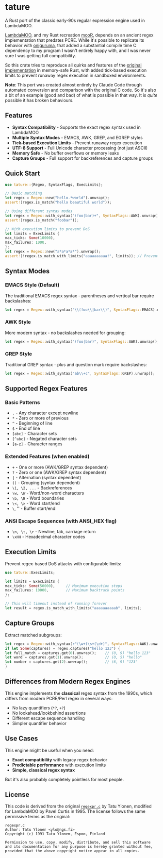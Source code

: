 # tature

A Rust port of the classic early-90s regular expression engine used in LambdaMOO.

[LambdaMOO](https://en.wikipedia.org/wiki/LambdaMOO), and my Rust recreation [mooR](https://github.com/rdaum/moor/),
depends on an ancient regex implementation that predates PCRE. While it's possible to replicate its behavior
with [oniguruma](https://github.com/kkos/oniguruma), that added a substantial compile time C dependency to my program
I wasn't entirely happy with, and I was never sure I was getting full compatibility.

So this crate tries to reproduce all quirks and features of the [original implementation](regexpr.c) in memory-safe Rust, 
with  added tick-based execution limits to prevent runaway regex execution in sandboxed environments.

**Note**: This port was created almost entirely by Claude Code through automated conversion and comparison with the
original C code. So it's also a bit of an example (good and bad) of what is possible in that way. It is *quite* possible
it has broken behaviours.

## Features

- **Syntax Compatibility** - Supports the exact regex syntax used in LambdaMOO
- **Multiple Syntax Modes** - EMACS, AWK, GREP, and EGREP styles
- **Tick-based Execution Limits** - Prevent runaway regex execution
- **UTF-8 Support** - Full Unicode character processing (not just ASCII)
- **Memory Safe** - No buffer overflows or memory leaks
- **Capture Groups** - Full support for backreferences and capture groups

## Quick Start

```rust
use tature::{Regex, SyntaxFlags, ExecLimits};

// Basic matching
let regex = Regex::new("hello.*world").unwrap();
assert!(regex.is_match("hello beautiful world"));

// Using different syntax modes
let regex = Regex::with_syntax("(foo|bar)+", SyntaxFlags::AWK).unwrap();
assert!(regex.is_match("foobar"));

// With execution limits to prevent DoS
let limits = ExecLimits {
max_ticks: Some(10000),
max_failures: 1000,
};
let regex = Regex::new("a*a*a*a*").unwrap();
assert!(!regex.is_match_with_limits("aaaaaaaaaa!", limits)); // Prevents catastrophic backtracking
```

## Syntax Modes

### EMACS Style (Default)

The traditional EMACS regex syntax - parentheses and vertical bar require backslashes:

```rust
let regex = Regex::with_syntax("\\(foo\\|bar\\)", SyntaxFlags::EMACS).unwrap();
```

### AWK Style

More modern syntax - no backslashes needed for grouping:

```rust
let regex = Regex::with_syntax("(foo|bar)", SyntaxFlags::AWK).unwrap();
```

### GREP Style

Traditional GREP syntax - plus and question mark require backslashes:

```rust
let regex = Regex::with_syntax("ab\\+c", SyntaxFlags::GREP).unwrap();
```

## Supported Regex Features

### Basic Patterns

- `.` - Any character except newline
- `*` - Zero or more of previous
- `^` - Beginning of line
- `$` - End of line
- `[abc]` - Character sets
- `[^abc]` - Negated character sets
- `[a-z]` - Character ranges

### Extended Features (when enabled)

- `+` - One or more (AWK/GREP syntax dependent)
- `?` - Zero or one (AWK/GREP syntax dependent)
- `|` - Alternation (syntax dependent)
- `()` - Grouping (syntax dependent)
- `\1, \2, ...` - Backreferences
- `\w, \W` - Word/non-word characters
- `\b, \B` - Word boundaries
- `\<, \>` - Word start/end
- `\`, \'' - Buffer start/end

### ANSI Escape Sequences (with ANSI_HEX flag)

- `\n, \t, \r` - Newline, tab, carriage return
- `\xHH` - Hexadecimal character codes

## Execution Limits

Prevent regex-based DoS attacks with configurable limits:

```rust
use tature::ExecLimits;

let limits = ExecLimits {
max_ticks: Some(50000),     // Maximum execution steps
max_failures: 10000,        // Maximum backtrack points
};

// This will timeout instead of running forever
let result = regex.is_match_with_limits("aaaaaaaaaab", limits);
```

## Capture Groups

Extract matched subgroups:

```rust
let regex = Regex::with_syntax(r"(\w+)\s+(\d+)", SyntaxFlags::AWK).unwrap();
if let Some(captures) = regex.captures("hello 123") {
let full_match = captures.get(0).unwrap();    // (0, 9) "hello 123"
let word = captures.get(1).unwrap();          // (0, 5) "hello"  
let number = captures.get(2).unwrap();        // (6, 9) "123"
}
```

## Differences from Modern Regex Engines

This engine implements the **classical** regex syntax from the 1990s, which differs from modern PCRE/Perl regex in
several ways:

- No lazy quantifiers (`*?`, `+?`)
- No lookahead/lookbehind assertions
- Different escape sequence handling
- Simpler quantifier behavior

## Use Cases

This engine might be useful when you need:

- **Exact compatibility** with legacy regex behavior
- **Predictable performance** with execution limits
- **Simple, classical regex syntax**

But it's also probably completely pointless for most people.

## License

This code is derived from the original [`regexpr.c`](regexpr.c) by Tatu Ylonen, modified for LambdaMOO by Pavel Curtis
in 1995. The license follows the same permissive terms as the original:

```
regexpr.c
Author: Tatu Ylonen <ylo@ngs.fi>
Copyright (c) 1991 Tatu Ylonen, Espoo, Finland

Permission to use, copy, modify, distribute, and sell this software
and its documentation for any purpose is hereby granted without fee,
provided that the above copyright notice appear in all copies.
```
